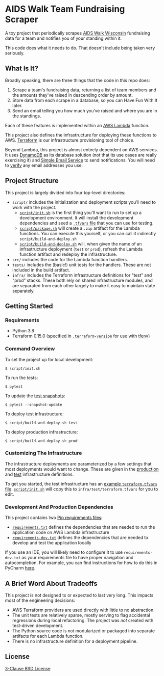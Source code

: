 # AIDS Walk Team Fundraising Scraper

A toy project that periodically scrapes [AIDS Walk Wisconsin](https://www.aidswalk.net/wisconsin/) fundraising data for a team and notifies you of your standing within it.

This code does what it needs to do. That doesn't include being taken very seriously.

## What Is It?

Broadly speaking, there are three things that the code in this repo does:

1. Scrape a team's fundraising data, returning a list of team members and the amounts they've raised in descending order by amount.
1. Store data from each scrape in a database, so you can Have Fun With It later.
1. Send an email telling you how much you've raised and where you are in the standings.

Each of these features is implemented within an [AWS Lambda](https://aws.amazon.com/lambda/) function.

This project also defines the infrastructure for deploying these functions to AWS.
[Terraform](https://www.terraform.io) is our infrastructure provisioning tool of choice.

Beyond Lambda, this project is almost entirely dependent on AWS services.
It uses [DynamoDB](https://aws.amazon.com/dynamodb/) as its database solution (not that its use cases are really exercising it) and [Simple Email Service](https://aws.amazon.com/ses/) to send notifications.
You will need to [verify](https://docs.aws.amazon.com/ses/latest/DeveloperGuide/verify-email-addresses.html) any email addresses you use.

## Project Structure

This project is largely divided into four top-level directories:

- `script/` includes the initialization and deployment scripts you'll need to work with the project.
    - [`script/init.sh`](script/init.sh) is the first thing you'll want to run to set up a development environment.
      It will install the development dependencies and seed a [`.tfvars` file](https://www.terraform.io/docs/language/values/variables.html#variable-definitions-tfvars-files) that you can use for testing.
    - [`script/package.sh`](script/package.sh) will create a `.zip` artifact for the Lambda functions. 
      You can execute this yourself, or you can call it indirectly `script/build-and-deploy.sh`
    - [`script/build-and-deploy.sh`](script/build-and-deploy.sh) will, when given the name of an infrastructure deployment (`test` or `prod`), refresh the Lambda function artifact and redeploy the infrastructure.
- `src/` includes the code for the Lambda function handlers.
- `tests/` includes the (basic!) unit tests for the handlers.
  These are not included in the build artifact.
- `infra/` includes the Terraform infrastructure definitions for "test" and "prod" stacks.
  These both rely on shared infrastructure modules, and are separated from each other largely to make it easy to maintain state separately.
  
## Getting Started

### Requirements

- Python 3.8
- Terraform 0.15.0 (specified in [`.terraform-version`](.terraform-version) for use with [tfenv](https://github.com/tfutils/tfenv#terraform-version-file))

### Command Overview

To set the project up for local development:

```shell
$ script/init.sh
```

To run the tests:

```shell
$ pytest
```

To update the [test snapshots](https://pypi.org/project/pytest-snapshot/):

```shell
$ pytest --snapshot-update
```

To deploy test infrastructure:

```shell
$ script/build-and-deploy.sh test
```

To deploy production infrastructure:

```shell
$ script/build-and-deploy.sh prod
```

### Customizing The Infrastructure

The infrastructure deployments are parameterized by a few settings that most deployments would want to change.
These are given in the [production](infra/prod/main.tf) and [test](infra/test/main.tf) infrastructure definitions.

To get you started, the test infrastructure has an [example `terraform.tfvars` file](infra/test/terraform.tfvars.example).
[`script/init.sh`](script/init.sh) will copy this to `infra/test/terraform.tfvars` for you to edit.

### Development And Production Dependencies

This project contains two [Pip requirements files](https://pip.pypa.io/en/stable/user_guide/#requirements-files):

- [`requirements.txt`](requirements.txt) defines the dependencies that are needed to run the application code on AWS Lambda infrastructure
- [`requirements-dev.txt`](requirements-dev.txt) defines the dependencies that are needed to develop and test the application locally

If you use an IDE, you will likely need to configure it to use `requirements-dev.txt` as your requirements file to have proper navigation and autocompletion.
For example, you can find instructions for how to do this in PyCharm [here](https://www.jetbrains.com/help/pycharm/managing-dependencies.html#configure-requirements).

## A Brief Word About Tradeoffs

This project is not designed to or expected to last very long.
This impacts most of the engineering decisions:

- AWS Terraform providers are used directly with little to no abstraction.
- The unit tests are relatively sparse, mostly serving to flag accidental regressions during local refactoring.
  The project was _not_ created with test-driven development.
- The Python source code is not modularized or packaged into separate artifacts for each Lambda function.
- There is no infrastructure definition for a deployment pipeline.

## License

[3-Clause BSD License](LICENSE)
